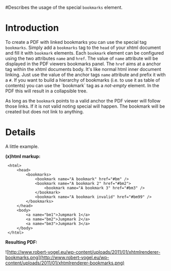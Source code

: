 #Describes the usage of the special `bookmarks` element.

# Introduction #
To create a PDF with linked bookmarks you can use the special tag `bookmarks`. Simply add a `bookmarks` tag to the `head` of your xhtml document and fill it with `bookmark` elements. Each `bookmark` element can be configured using the two attributes `name` and `href`. The value of `name` attribute will be displayed in the PDF viewers bookmarks panel. The `href` aims at a anchor tag within the xhtml documents body. It's like normal html inner document linking. Just use the value of the anchor tags `name` attribute and prefix it with a `#`.
If you want to build a hierarchy of bookmarks (i.e. to use it as table of contents) you can use the ´bookmark` tag as a _not-empty_ element. In the PDF this will result in a collapsible tree.

As long as the `bookmark` points  to a valid anchor the PDF viewer will follow those links. If it is not valid noting special will happen. The bookmark will be created but does not link to anything.


# Details #
A little example.


**(x)html markup:**
```
 <html>  
     <head>  
         <bookmarks>  
             <bookmark name="A bookmark" href="#bm" />  
             <bookmark name="A bookmark 2" href="#bm2">  
                 <bookmark name="A bookmark 3" href="#bm3" />  
             </bookmark>  
             <bookmark name="A bookmark invalid" href="#bm99" />  
         </bookmarks>  
     </head>  
     <body>  
         <a name="bm1">Jumpmark 1</a>  
         <a name="bm2">Jumpmark 2</a>  
         <a name="bm3">Jumpmark 3</a>  
     </body>  
 </html>
```



**Resulting PDF:**

![http://www.robert-vogel.eu/wp-content/uploads/2011/01/xhtmlrenderer-bookmarks.png](http://www.robert-vogel.eu/wp-content/uploads/2011/01/xhtmlrenderer-bookmarks.png)